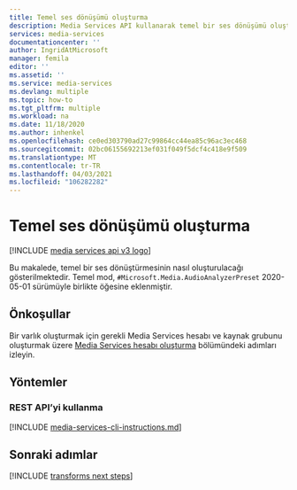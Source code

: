 ```yaml
---
title: Temel ses dönüşümü oluşturma
description: Media Services API kullanarak temel bir ses dönüşümü oluşturun.
services: media-services
documentationcenter: ''
author: IngridAtMicrosoft
manager: femila
editor: ''
ms.assetid: ''
ms.service: media-services
ms.devlang: multiple
ms.topic: how-to
ms.tgt_pltfrm: multiple
ms.workload: na
ms.date: 11/18/2020
ms.author: inhenkel
ms.openlocfilehash: ce0ed303790ad27c99864cc44ea85c96ac3ec468
ms.sourcegitcommit: 02bc06155692213ef031f049f5dcf4c418e9f509
ms.translationtype: MT
ms.contentlocale: tr-TR
ms.lasthandoff: 04/03/2021
ms.locfileid: "106282282"
---
```

# <a name="create-a-basic-audio-transform"></a>Temel ses dönüşümü oluşturma

[!INCLUDE [media services api v3 logo](./includes/v3-hr.md)]

Bu makalede, temel bir ses dönüştürmesinin nasıl oluşturulacağı gösterilmektedir.  Temel mod, `#Microsoft.Media.AudioAnalyzerPreset` 2020-05-01 sürümüyle birlikte öğesine eklenmiştir.

## <a name="prerequisites"></a>Önkoşullar

Bir varlık oluşturmak için gerekli Media Services hesabı ve kaynak grubunu oluşturmak üzere [Media Services hesabı oluşturma](./account-create-how-to.md) bölümündeki adımları izleyin.

## <a name="methods"></a>Yöntemler

### <a name="using-the-rest-api"></a>REST API’yi kullanma

[!INCLUDE [media-services-cli-instructions.md](./includes/task-create-basic-audio-rest.md)]

## <a name="next-steps"></a>Sonraki adımlar

[!INCLUDE [transforms next steps](./includes/transforms-next-steps.md)]
